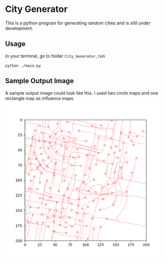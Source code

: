 # City Generator
This is a python program for generating random cities and is still under development.

## Usage
In your terminal, go to folder `City_Generator`, run
```
python ./main.py
```

## Sample Output Image
A sample output image could look like this. I used two circle maps and one rectangle map as influence maps.
![image](https://raw.githubusercontent.com/zznewclear13/City_Generator/master/image_output/output.png)
